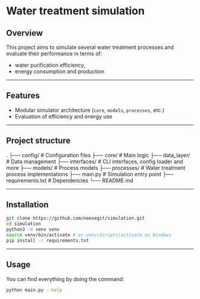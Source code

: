 # Water treatment simulation

## Overview

This project aims to simulate several water treatment processes and evaluate their performance in terms of:
- water purification efficiency,
- energy consumption and production

---

## Features
- Modular simulator architecture (`core`, `models`, `processes`, etc.)
- Evaluation of efficiency and energy use

---

## Project structure
.
├── config/ # Configuration files
├── core/ # Main logic
├── data_layer/ # Data management
├── interfaces/ # CLI interfaces, config loader and more
├── models/ # Process models
├── processes/ # Water treatment process implementations
├── main.py # Simulation entry point
├── requirements.txt # Dependencies
└── README.md

---

## Installation

```bash
git clone https://github.com/neesegit/simulation.git
cd simulation
python3 -m venv venv
source venv/bin/activate # or venv\Scripts\activate on Windows
pip install -r requirements.txt
```

---

## Usage

You can find everything by doing the command:
```bash
python main.py --help
```
